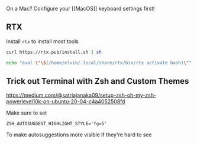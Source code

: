 
On a Mac? Configure your [[MacOS]] keyboard settings first!

## RTX

Install `rtx` to install most tools

```bash
curl https://rtx.pub/install.sh | sh

echo "eval \"\$(/home/elvin/.local/share/rtx/bin/rtx activate bash)\"" >> ~/.bashrc # or .zshrc if you're using zsh
```

## Trick out Terminal with Zsh and Custom Themes

https://medium.com/@satriajanaka09/setup-zsh-oh-my-zsh-powerlevel10k-on-ubuntu-20-04-c4a4052508fd

Make sure to set 

```
ZSH_AUTOSUGGEST_HIGHLIGHT_STYLE='fg=5'
```

To make autosuggestions more visible if they're hard to see